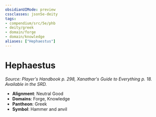 ```yaml
---
obsidianUIMode: preview
cssclasses: json5e-deity
tags:
- compendium/src/5e/phb
- deity/greek
- domain/forge
- domain/knowledge
aliases: ["Hephaestus"]
---
```

# Hephaestus
*Source: Player's Handbook p. 298, Xanathar's Guide to Everything p. 18. Available in the SRD.* 

- **Alignment**: Neutral Good
- **Domains**: Forge, Knowledge
- **Pantheon**: Greek
- **Symbol**: Hammer and anvil
